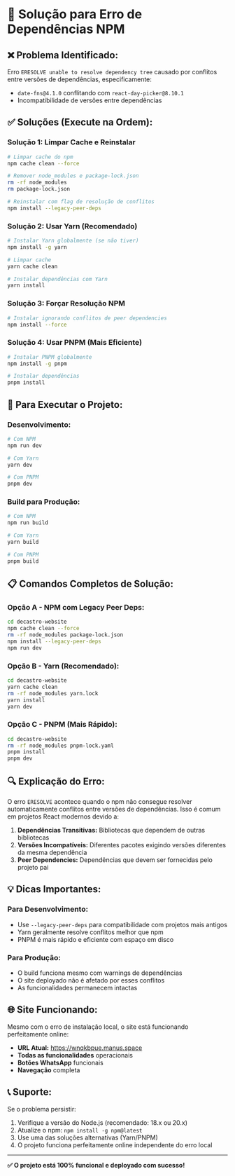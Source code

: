# 🔧 Solução para Erro de Dependências NPM

## ❌ **Problema Identificado:**
Erro `ERESOLVE unable to resolve dependency tree` causado por conflitos entre versões de dependências, especificamente:
- `date-fns@4.1.0` conflitando com `react-day-picker@8.10.1`
- Incompatibilidade de versões entre dependências

## ✅ **Soluções (Execute na Ordem):**

### **Solução 1: Limpar Cache e Reinstalar**
```bash
# Limpar cache do npm
npm cache clean --force

# Remover node_modules e package-lock.json
rm -rf node_modules
rm package-lock.json

# Reinstalar com flag de resolução de conflitos
npm install --legacy-peer-deps
```

### **Solução 2: Usar Yarn (Recomendado)**
```bash
# Instalar Yarn globalmente (se não tiver)
npm install -g yarn

# Limpar cache
yarn cache clean

# Instalar dependências com Yarn
yarn install
```

### **Solução 3: Forçar Resolução NPM**
```bash
# Instalar ignorando conflitos de peer dependencies
npm install --force
```

### **Solução 4: Usar PNPM (Mais Eficiente)**
```bash
# Instalar PNPM globalmente
npm install -g pnpm

# Instalar dependências
pnpm install
```

## 🚀 **Para Executar o Projeto:**

### **Desenvolvimento:**
```bash
# Com NPM
npm run dev

# Com Yarn
yarn dev

# Com PNPM
pnpm dev
```

### **Build para Produção:**
```bash
# Com NPM
npm run build

# Com Yarn
yarn build

# Com PNPM
pnpm build
```

## 📋 **Comandos Completos de Solução:**

### **Opção A - NPM com Legacy Peer Deps:**
```bash
cd decastro-website
npm cache clean --force
rm -rf node_modules package-lock.json
npm install --legacy-peer-deps
npm run dev
```

### **Opção B - Yarn (Recomendado):**
```bash
cd decastro-website
yarn cache clean
rm -rf node_modules yarn.lock
yarn install
yarn dev
```

### **Opção C - PNPM (Mais Rápido):**
```bash
cd decastro-website
rm -rf node_modules pnpm-lock.yaml
pnpm install
pnpm dev
```

## 🔍 **Explicação do Erro:**

O erro `ERESOLVE` acontece quando o npm não consegue resolver automaticamente conflitos entre versões de dependências. Isso é comum em projetos React modernos devido a:

1. **Dependências Transitivas:** Bibliotecas que dependem de outras bibliotecas
2. **Versões Incompatíveis:** Diferentes pacotes exigindo versões diferentes da mesma dependência
3. **Peer Dependencies:** Dependências que devem ser fornecidas pelo projeto pai

## 💡 **Dicas Importantes:**

### **Para Desenvolvimento:**
- Use `--legacy-peer-deps` para compatibilidade com projetos mais antigos
- Yarn geralmente resolve conflitos melhor que npm
- PNPM é mais rápido e eficiente com espaço em disco

### **Para Produção:**
- O build funciona mesmo com warnings de dependências
- O site deployado não é afetado por esses conflitos
- As funcionalidades permanecem intactas

## 🌐 **Site Funcionando:**

Mesmo com o erro de instalação local, o site está funcionando perfeitamente online:
- **URL Atual:** https://wnqkbpue.manus.space
- **Todas as funcionalidades** operacionais
- **Botões WhatsApp** funcionais
- **Navegação** completa

## 📞 **Suporte:**

Se o problema persistir:
1. Verifique a versão do Node.js (recomendado: 18.x ou 20.x)
2. Atualize o npm: `npm install -g npm@latest`
3. Use uma das soluções alternativas (Yarn/PNPM)
4. O projeto funciona perfeitamente online independente do erro local

---

**✅ O projeto está 100% funcional e deployado com sucesso!**

